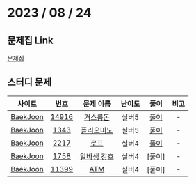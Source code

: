 # 2023 / 08 / 24

## 문제집 Link

[문제집](https://github.com/tony9402/baekjoon/tree/main/greedy)

## 스터디 문제

|                사이트                |                      번호                      |                     문제 이름                      | 난이도 |                          풀이                          | 비고 |
| :----------------------------------: | :--------------------------------------------: | :------------------------------------------------: | :----: | :----------------------------------------------------: | :--: |
| [BaekJoon](https://www.acmicpc.net/) | [14916](https://www.acmicpc.net/problem/14916) | [거스름돈](https://www.acmicpc.net/problem/14916)  | 실버5  | [풀이](../../../../BaekJoon/Solutions/14916_거스름돈) |  -   |
| [BaekJoon](https://www.acmicpc.net/) |  [1343](https://www.acmicpc.net/problem/1343)  | [폴리오미노](https://www.acmicpc.net/problem/1343) | 실버5  |    [풀이](../../../../BaekJoon/Solutions/1343_폴리오미노/)    |  -   |
| [BaekJoon](https://www.acmicpc.net/) |  [2217](https://www.acmicpc.net/problem/2217)  |   [로프](https://www.acmicpc.net/problem/2217)   | 실버4  |  [풀이](../../../../BaekJoon/Solutions/2217_로프)  |  -   |
| [BaekJoon](https://www.acmicpc.net/) |  [1758](https://www.acmicpc.net/problem/1758)  | [알바생 강호](https://www.acmicpc.net/problem/1758)  | 실버4  | [풀이]|  -   |
| [BaekJoon](https://www.acmicpc.net/) | [11399](https://www.acmicpc.net/problem/11399) |  [ATM](https://www.acmicpc.net/problem/11399)   | 실버4  |  [풀이] |  -   |
